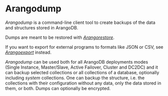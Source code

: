 Arangodump
==========

_Arangodump_ is a command-line client tool to create backups of the data and
structures stored in ArangoDB.

Dumps are meant to be restored with [_Arangorestore_](../Arangorestore/README.md).

If you want to export for external programs to formats like JSON or CSV, see
[_Arangoexport_](../Arangoexport/README.md) instead.

_Arangodump_ can be used both for all ArangoDB deployments modes (Single Instance, 
Master/Slave, Active Failover, Cluster and DC2DC) and it can backup selected collections
or all collections of a database, optionally including _system_ collections. One
can backup the structure, i.e. the collections with their configuration without
any data, only the data stored in them, or both. Dumps can optionally be encrypted.
